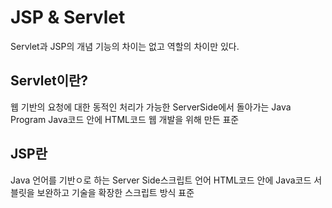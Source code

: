 # JSP & Servlet

Servlet과 JSP의 개념
기능의 차이는 없고 역할의 차이만 있다. 

## Servlet이란?

웹 기반의 요청에 대한 동적인 처리가 가능한  ServerSide에서 돌아가는 Java Program
Java코드 안에 HTML코드 
웹 개발을 위해 만든 표준

## JSP란

Java 언어를 기반ㅇ로 하는 Server Side스크립트 언어
HTML코드 안에 Java코드
서블릿을 보완하고 기술을 확장한 스크립트 방식 표준